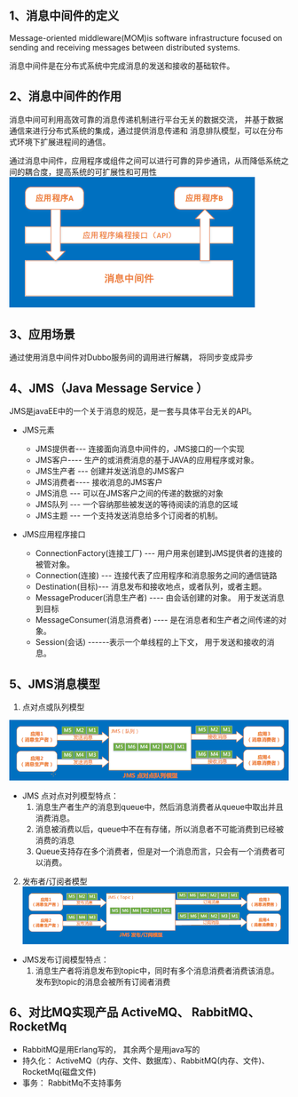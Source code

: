 ## 1、消息中间件的定义
Message-oriented middleware(MOM)is software infrastructure focused on sending and receiving
messages between distributed systems.

消息中间件是在分布式系统中完成消息的发送和接收的基础软件。
## 2、消息中间件的作用
消息中间可利用高效可靠的消息传递机制进行平台无关的数据交流， 并基于数据通信来进行分布式系统的集成，通过提供消息传递和
消息排队模型，可以在分布式环境下扩展进程间的通信。

通过消息中间件，应用程序或组件之间可以进行可靠的异步通讯，从而降低系统之间的耦合度，提高系统的可扩展性和可用性
![消息模型](img/ch20/消息模型.png)

## 3、应用场景
通过使用消息中间件对Dubbo服务间的调用进行解耦， 将同步变成异步
## 4、JMS（Java Message Service ）
JMS是javaEE中的一个关于消息的规范，是一套与具体平台无关的API。
- JMS元素
    - JMS提供者--- 连接面向消息中间件的，JMS接口的一个实现
    - JMS客户---- 生产的或消费消息的基于JAVA的应用程序或对象。
    - JMS生产者 --- 创建并发送消息的JMS客户
    - JMS消费者---- 接收消息的JMS客户
    - JMS消息 --- 可以在JMS客户之间的传递的数据的对象
    - JMS队列 --- 一个容纳那些被发送的等待阅读的消息的区域
    - JMS主题 --- 一个支持发送消息给多个订阅者的机制。

- JMS应用程序接口
    - ConnectionFactory(连接工厂) --- 用户用来创建到JMS提供者的连接的被管对象。
    - Connection(连接) --- 连接代表了应用程序和消息服务之间的通信链路
    - Destination(目标)--- 消息发布和接收地点，或者队列，或者主题。
    - MessageProducer(消息生产者) ---- 由会话创建的对象。 用于发送消息到目标
    - MessageConsumer(消息消费者) ---- 是在消息者和生产者之间传递的对象。
    - Session(会话) ------表示一个单线程的上下文， 用于发送和接收的消息。


## 5、JMS消息模型
1. 点对点或队列模型

![点对点模型](img/ch20/点对点模型.png)
- JMS 点对点对列模型特点：
    1. 消息生产者生产的消息到queue中，然后消息消费者从queue中取出并且消费消息。
    2. 消息被消费以后，queue中不在有存储，所以消息者不可能消费到已经被消费的消息
    3. Queue支持存在多个消费者，但是对一个消息而言，只会有一个消费者可以消费。

2. 发布者/订阅者模型
![发布订阅模型](img/ch20/发布订阅模型.png)
- JMS发布订阅模型特点：
    1. 消息生产者将消息发布到topic中，同时有多个消息消费者消费该消息。 发布到topic的消息会被所有订阅者消费


## 6、对比MQ实现产品 ActiveMQ、 RabbitMQ、RocketMq
- RabbitMQ是用Erlang写的， 其余两个是用java写的
- 持久化： ActiveMQ（内存、文件、数据库）、RabbitMQ(内存、文件)、RocketMq(磁盘文件)
- 事务： RabbitMq不支持事务